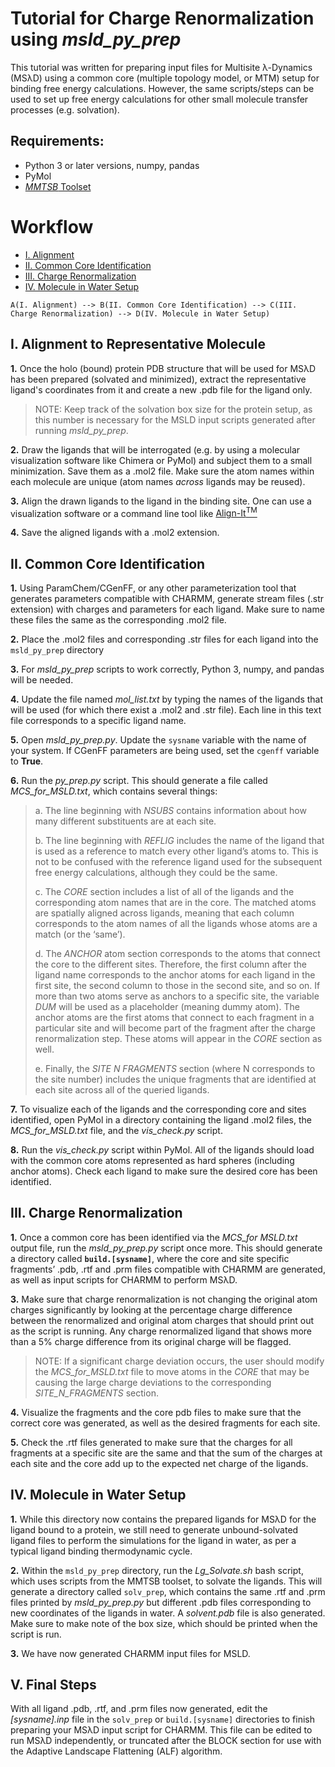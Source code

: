 # Tutorial for Charge Renormalization using *msld_py_prep*

This tutorial was written for preparing input files for Multisite λ-Dynamics (MSλD) using a common core (multiple topology model, or MTM) setup for binding free energy calculations. However, the same scripts/steps can be used to set up free energy calculations for other small molecule transfer processes (e.g. solvation).



## Requirements:
- Python 3 or later versions, numpy, pandas
- PyMol
- [*MMTSB* Toolset]("http://feig.bch.msu.edu/mmtsb/Main_Page")

# Workflow
- [I. Alignment](#i-alignment-to-representative-molecule)
- [II. Common Core Identification](#ii.-common-core-identification)
- [III. Charge Renormalization](#iii.-charge-renormalization)
- [IV. Molecule in Water Setup](#iv.-molecule-in-water-setup)
```mermaid
A(I. Alignment) --> B(II. Common Core Identification) --> C(III. Charge Renormalization) --> D(IV. Molecule in Water Setup)
```

## I. Alignment to Representative Molecule

**1.** Once the holo (bound) protein PDB structure that will be used for MSλD has been prepared (solvated and minimized), extract the representative ligand's coordinates from it and create a new .pdb file for the ligand only. 
> NOTE: Keep track of the solvation box size for the protein setup, as this number is necessary for the MSLD input scripts generated after running *msld_py_prep*.

**2.**  Draw the ligands that will be interrogated (e.g. by using a molecular visualization software like Chimera or PyMol) and subject them to a small minimization. Save them as a .mol2 file. Make sure the atom names within each molecule are unique (atom names *across* ligands may be reused). 

**3.**  Align the drawn ligands to the ligand in the binding site. One can use a visualization software or a command line tool like [Align-It<sup>TM</sup>](http://silicos-it.be.s3-website-eu-west-1.amazonaws.com/software/align-it/1.0.4/align-it.html)

**4.**  Save the aligned ligands with a .mol2 extension.

## II. Common Core Identification

**1.**  Using ParamChem/CGenFF, or any other parameterization tool that generates parameters compatible with CHARMM, generate stream files (.str extension) with charges and parameters for each ligand.  Make sure to name these files the same as the corresponding .mol2 file. 

**2.** Place the .mol2 files and corresponding .str files for each ligand into the `msld_py_prep` directory

**3.**  For *msld_py_prep* scripts to work correctly, Python 3, numpy, and pandas will be needed. 

**4.**  Update the file named _mol_list.txt_ by typing the names of the ligands that will be used (for which there exist a .mol2 and .str file). Each line in this text file corresponds to a specific ligand name.

**5.**  Open _msld_py_prep.py_. Update the `sysname` variable with the name of your system. If CGenFF parameters are being used, set the `cgenff` variable to **True**.

**6.**  Run the _py_prep.py_ script. This should generate a file called _MCS_for_MSLD.txt_, which contains several things:
> a. The line beginning with _NSUBS_ contains information about how many different substituents are at each site.
> 
> b. The line beginning with _REFLIG_ includes the name of the ligand that is used as a reference to match every other ligand’s atoms to. This is not to be confused with the reference ligand used for the subsequent free energy calculations, although they could be the same.
> 
> c. The _CORE_ section includes a list of all of the ligands and the corresponding atom names that are in the core. The matched atoms are spatially aligned across ligands, meaning that each column corresponds to the atom names of all the ligands whose atoms are a match (or the ‘same’).
> 
> d. The _ANCHOR_ atom section corresponds to the atoms that connect the core to the different sites. Therefore, the first column after the ligand name corresponds to the anchor atoms for each ligand in the first site, the second column to those in the second site, and so on. If more than two atoms serve as anchors to a specific site, the variable _DUM_ will be used as a placeholder (meaning dummy atom). 
> The anchor atoms are the first atoms that connect to each fragment in a particular site and will become part of the fragment after the charge renormalization step. These atoms will appear in the _CORE_ section as well.   
> 
> e. Finally, the _SITE N FRAGMENTS_ section (where N corresponds to the site number) includes the unique fragments that are identified at each site across all of the queried ligands.
        
**7.** To visualize each of the ligands and the corresponding core and sites identified, open PyMol in a directory containing the ligand .mol2 files, the _MCS_for_MSLD.txt_ file, and the _vis_check.py_ script.

**8.**  Run the _vis_check.py_ script within PyMol. All of the ligands should load with the common core atoms represented as hard spheres (including anchor atoms). Check each ligand to make sure the desired core has been identified.

## III. Charge Renormalization

**1.**  Once a common core has been identified via the _MCS_for MSLD.txt_ output file, run the _msld_py_prep.py_ script once more. This should generate a directory called **`build.[sysname]`**, where the core and site specific fragments’ .pdb, .rtf and .prm files compatible with CHARMM are generated, as well as input scripts for CHARMM to perform MSλD.  

**3.**  Make sure that charge renormalization is not changing the original atom charges significantly by looking at the percentage charge difference between the renormalized and original atom charges that should print out as the script is running. Any charge renormalized ligand that shows more than a 5% charge difference from its original charge will be flagged.
>NOTE: If a significant charge deviation occurs, the user should modify the _MCS_for_MSLD.txt_ file to move atoms in the _CORE_ that may be causing the large charge deviations to the corresponding _SITE_N_FRAGMENTS_ section.

**4.**  Visualize the fragments and the core pdb files to make sure that the correct core was generated, as well as the desired fragments for each site.  

**5.** Check the .rtf files generated to make sure that the charges for all fragments at a specific site are the same and that the sum of the charges at each site and the core add up to the expected net charge of the ligands.

## IV. Molecule in Water Setup

**1.**  While this directory now contains the prepared ligands for MSλD for the ligand bound to a protein, we still need to generate unbound-solvated ligand files to perform the simulations for the ligand in water, as per a typical ligand binding thermodynamic cycle. 

**2.**  Within the `msld_py_prep` directory, run the _Lg_Solvate.sh_ bash script, which uses scripts from the MMTSB toolset, to solvate the ligands. This will generate a directory called  `solv_prep`, which contains the same .rtf and .prm files printed by _msld_py_prep.py_ but different .pdb files corresponding to new coordinates of the ligands in water. A *solvent.pdb* file is also generated. Make sure to make note of the box size, which should be printed when the script is run.  

**3.**  We have now generated CHARMM input files for MSLD.

## V. Final Steps

With all ligand .pdb, .rtf, and .prm files now generated, edit the _[sysname].inp_ file in the `solv_prep` or `build.[sysname]` directories to finish preparing your MSλD input script for CHARMM. This file can be edited to run MSλD independently, or truncated after the BLOCK section for use with the Adaptive Landscape Flattening (ALF) algorithm.
